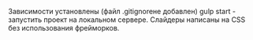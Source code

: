 Зависимости установлены (файл .gitignoreне добавлен)
gulp start - запустить проект на локальном сервере.
Слайдеры написаны на CSS без использования фрейморков.

